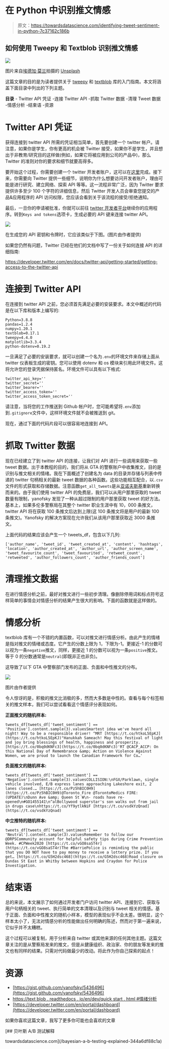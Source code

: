 # 在 Python 中识别推文情感

> 原文：<https://towardsdatascience.com/identifying-tweet-sentiment-in-python-7c37162c186b>

## 如何使用 Tweepy 和 Textblob 识别推文情感

![](img/6aa186210daf59d46c84a40076771bec.png)

图片来自[埃德加·莫兰](https://unsplash.com/@ymoran)拍摄的 [Unsplash](https://unsplash.com/photos/92PmjawKUfs)

这篇文章的目的是为读者提供关于 [tweepy](https://www.tweepy.org/) 和 [textblob](https://textblob.readthedocs.io/en/dev/) 库的入门指南。本文将涵盖下面目录中列出的下列主题。

**目录** - Twitter API 凭证
-连接 Twitter API
-抓取 Twitter 数据
-清理 Tweet 数据
-情感分析
-结束语
-资源

# Twitter API 凭证

获得连接到 twitter API 所需的凭证相当简单，首先要创建一个 twitter 帐户。请注意，如果你是学生，你有更高的机会被 Twitter 接受，如果你不是学生，并且想出于非教育/研究目的这样做(例如，如果它将被应用到公司的产品中)，那么 Twitter 的准则对你的要求和细节就要高得多。

要开始这个过程，你需要创建一个 twitter 开发者账户，这可以在[这里](https://developer.twitter.com/en/portal/petition/essential/basic-info)完成。接下来，你需要向 Twitter 提供一些细节，说明你为什么想要访问开发者账户，理由可能是进行研究、建立网络、探索 API 等等。这一流程非常广泛，因为 Twitter 要求提供许多至少 100 个字符的详细信息，然后 Twitter 开发人员会审查您提交的产品&应用程序的 API 访问权限，您应该会看到关于该流程的接受/拒绝通知。

最后，一旦你的申请被批准，你就可以前往 [twitter 开发者平台](https://developer.twitter.com/en/portal/dashboard)继续你的应用程序。转到`Keys and tokens`选项卡，生成必要的 API 键来连接 twitter API。

![](img/156b249b45d72ef6e048425159940764.png)

在生成您的 API 密钥和令牌时，它应该类似于下图。(图片由作者提供)

如果您仍然有问题，Twitter 已经在他们的文档中写了一份关于如何连接 API 的详细指南:

<https://developer.twitter.com/en/docs/twitter-api/getting-started/getting-access-to-the-twitter-api>  

# 连接到 Twitter API

在连接到 twitter API 之前，您必须首先满足必要的安装要求。本文中概述的代码是在以下库和版本上编写的:

```
Python=3.8.8
pandas=1.2.4
numpy=1.20.1
textblob=0.17.1
tweepy=4.4.0
matplotlib=3.3.4
python-dotenv=0.19.2
```

一旦满足了必要的安装要求，就可以创建一个名为`.env`的环境文件来存储上面从 twitter 仪表板生成的密钥。您可以使用 dotenv 和 os 模块来引用此环境文件。这将允许您的登录凭据保持匿名。环境文件可以具有以下格式:

```
twitter_api_key=''
twitter_secret=''
twitter_bearer=''
twitter_access_token=''
twitter_access_token_secret=''
```

请注意，当将您的工作推送到 Github 帐户时，您可能希望将`.env`添加到`.gitignore`文件中，这样环境文件就不会被推送到 git。

现在，通过下面的代码片段可以很容易地连接到 API。

# 抓取 Twitter 数据

现在已经建立了到 twitter API 的连接，让我们对 API 进行一些调用来获取一些 tweet 数据。出于本教程的目的，我们将从 GTA 的警察账户中收集推文，目的是识别与推文相关的情绪。我在下面概述了创建名为 data 的目录并存储与列表中传递的 twitter 句柄相关的最新 tweet 数据的各种函数。这些功能相互配合，以`.csv`文件的形式获取和存储数据。注意函数`get_all_tweets`是从[亚诺夫斯基](https://gist.github.com/yanofsky/5436496)重新转换而来的。由于我们使用 twitter API 的免费层，我们可以从用户那里获取的 tweet 数量有限制，yanofsky 发现了一种从超过限制的用户那里获取 tweet 的好方法。基本上，如果多伦多警察局在其整个 twitter 职业生涯中有 10，000 条推文，twitter API 将在获取 100 条推文后达到上限(这 100 条推文将是用户的最新 100 条推文)。Yanofsky 的解决方案现在允许我们从该用户那里获取近 3000 条推文。

上面代码的结果应该会产生一个 tweets_df，包含以下几列:

```
['author_name', 'tweet_id', 'tweet_created_at', 'content', 'hashtags', 'location', 'author_created_at', 'author_url', 'author_screen_name', 'tweet_favourite_count', 'tweet_favourited', 'retweet_count', 'retweeted', 'author_followers_count', 'author_friends_count']
```

# 清理推文数据

在进行情感分析之前，最好对推文进行一些初步清理。像删除停用词和标点符号这样简单的事情会对情感分析的结果产生很大的影响。下面的函数就是这样做的。

# 情感分析

textblob 库有一个不错的内置函数，可以对推文进行情感分析。由此产生的情绪是指对推文的情绪或态度。它产生的分数上限为 1，下限为-1。更接近-1 的分数可以视为一条`negative`推文，同样，更接近 1 的分数可以视为一条`positive`推文。等于 0 的分数通常是`neutral`(即既非正也非负)。

这导致了以下 GTA 中警察部门发布的正面、负面和中性推文的分布。

![](img/867dd5a3b15e02b05b5829904b1c495f.png)

图片由作者提供

令人惊讶的是，积极的推文比消极的多，然而大多数是中性的。查看与每个标签相关的推文样本，我们可以尝试看看这个情感评分表现如何。

**正面推文的随机样本:**

```
tweets_df[tweets_df['tweet_sentiment'] == 'Positive'].content.sample(3).valuesSmartest idea we've heard all night! Way to be a responsible driver! ^MRT [https://t.co/htkoL5EpKJ](https://t.co/htkoL5EpKJ)"Hanukkah Sameach! May this festival of light and joy bring blessings of health, happiness and prosperity. [https://t.co/0bq0dKNFc3](https://t.co/0bq0dKNFc3)'RT @CACP_ACCP: On this National Day of Remembrance &amp; Action on Violence Against Women, we are proud to launch the Canadian Framework for Co…'
```

**负面推文的随机样本:**

```
tweets_df[tweets_df['tweet_sentiment'] == 'Negative'].content.sample(3).valuesCOLLISION:\nFGX/Parklawn, single vehicle involved, E/B express lanes approaching Lakeshore exit, 2 lanes closed.… [https://t.co/Pz5hBIC0H9](https://t.co/Pz5hBIC0H9)@Toronto_Fire @TorontoMedics FIRE: (UPDATE)\nDunn Ave &amp; Queen St W\n- roads have re-opened\n#GO1455141\n^alBollywood superstar's son walks out from jail in drugs case\nhttps://t.co/Yf9ytlkNiF [https://t.co/vsdkYzQnad](https://t.co/vsdkYzQnad)
```

**中立推特的随机样本:**

```
tweets_df[tweets_df['tweet_sentiment'] == 'Neutral'].content.sample(3).valuesRemember to follow our @DRPSCommunity account for helpful safety tips during Crime Prevention Week. #CPWeek2020 [https://t.co/vGO8saST4r](https://t.co/vGO8saST4r)The #BarriePolice is reminding the public that you DO NOT have to pay money to receive a lottery prize. If you get… [https://t.co/G5H2dsc468](https://t.co/G5H2dsc468)Road closure on Dundas St East in Whitby between Hopkins and Craydon for Police Investigation.
```

# 结束语

总的来说，本文展示了如何通过开发者门户访问 twitter API、连接到它、获取与用户句柄相关的 tweet、执行简单的文本清理以及识别与 tweet 相关的情感。基于正面、负面和中性推文的随机小样本，模型的表现似乎不会太差。很明显，这个样本太小了，无法对情感分析的性能做出任何明确的陈述，然而对于第一遍来说，它似乎并不太糟糕。

这个过程可以被复制，用于分析来自 twitter 或其他来源的任何其他主题。这篇文章关注的是从警察局发来的推文，但是从健康组织、政治家、你的朋友等发来的推文也有同样的结果。只需对代码做最少的改动。将此作为你自己探索的起点！

# 资源

*   [https://gist.github.com/yanofsky/5436496](https://gist.github.com/yanofsky/5436496)
*   [https://text blob . readthedocs . io/en/dev/quick start . html #情绪分析](https://textblob.readthedocs.io/en/dev/quickstart.html#sentiment-analysis)
*   [https://developer.twitter.com/en/portal/dashboard](https://developer.twitter.com/en/portal/dashboard)

如果你喜欢这篇文章，我写了更多你可能也会喜欢的文章

</word2vec-explained-49c52b4ccb71>  </recommendation-systems-explained-a42fc60591ed>  </bayesian-a-b-testing-explained-344a6df88c1a> [## 贝叶斯 A/B 测试解释

towardsdatascience.com](/bayesian-a-b-testing-explained-344a6df88c1a) </random-walks-with-restart-explained-77c3fe216bca>  </markov-chain-explained-210581d7a4a9> 